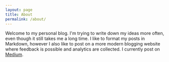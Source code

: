 ```yaml
---
layout: page
title: About
permalink: /about/
---
```


Welcome to my personal blog. I'm trying to write down my ideas more often, even though it still takes me a long time. I like to format my posts in Markdown, however I also like to post on a more modern blogging website where feedback is possible and analytics are collected. I currently post on [Medium](https://medium.com/@cedricbastin).
